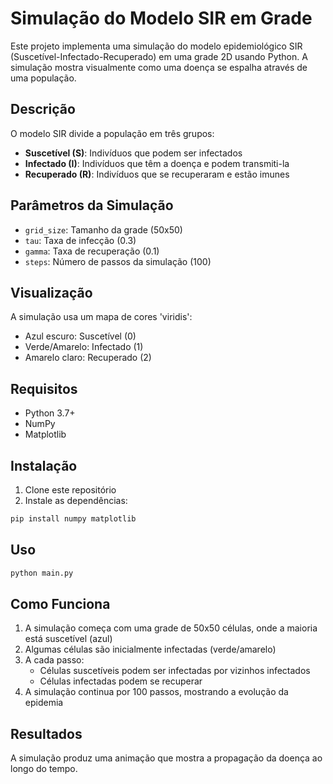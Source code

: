 # Simulação do Modelo SIR em Grade

Este projeto implementa uma simulação do modelo epidemiológico SIR (Suscetível-Infectado-Recuperado) em uma grade 2D usando Python. A simulação mostra visualmente como uma doença se espalha através de uma população.

## Descrição

O modelo SIR divide a população em três grupos:
- **Suscetível (S)**: Indivíduos que podem ser infectados
- **Infectado (I)**: Indivíduos que têm a doença e podem transmiti-la
- **Recuperado (R)**: Indivíduos que se recuperaram e estão imunes

## Parâmetros da Simulação

- `grid_size`: Tamanho da grade (50x50)
- `tau`: Taxa de infecção (0.3)
- `gamma`: Taxa de recuperação (0.1)
- `steps`: Número de passos da simulação (100)

## Visualização

A simulação usa um mapa de cores 'viridis':
- Azul escuro: Suscetível (0)
- Verde/Amarelo: Infectado (1)
- Amarelo claro: Recuperado (2)

## Requisitos

- Python 3.7+
- NumPy
- Matplotlib

## Instalação

1. Clone este repositório
2. Instale as dependências:

```bash
pip install numpy matplotlib
```

## Uso

```bash
python main.py
```


## Como Funciona

1. A simulação começa com uma grade de 50x50 células, onde a maioria está suscetível (azul)
2. Algumas células são inicialmente infectadas (verde/amarelo)
3. A cada passo:
   - Células suscetíveis podem ser infectadas por vizinhos infectados
   - Células infectadas podem se recuperar
4. A simulação continua por 100 passos, mostrando a evolução da epidemia

## Resultados

A simulação produz uma animação que mostra a propagação da doença ao longo do tempo.


